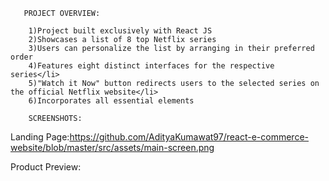        PROJECT OVERVIEW:
        
        1)Project built exclusively with React JS
        2)Showcases a list of 8 top Netflix series
        3)Users can personalize the list by arranging in their preferred order
        4)Features eight distinct interfaces for the respective series</li>
        5)"Watch it Now" button redirects users to the selected series on the official Netflix website</li>
        6)Incorporates all essential elements

        SCREENSHOTS:

Landing Page:https://github.com/AdityaKumawat97/react-e-commerce-website/blob/master/src/assets/main-screen.png


Product Preview:
